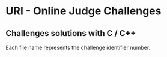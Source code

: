 # URI - Online Judge Challenges

## Challenges solutions with C / C++

Each file name represents the challenge identifier number.
